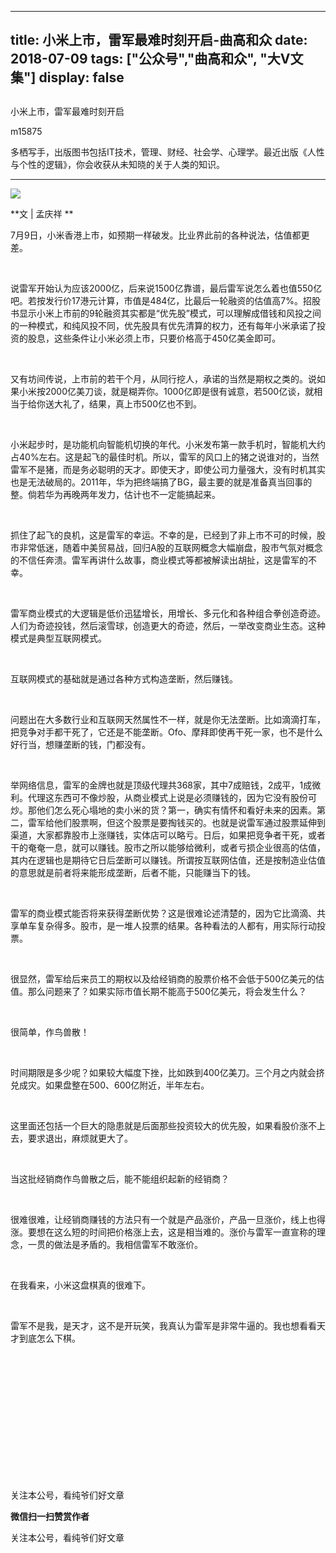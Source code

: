 
---
title:   小米上市，雷军最难时刻开启-曲高和众
date: 2018-07-09
tags: ["公众号","曲高和众", "大V文集"]
display: false
---


## 



小米上市，雷军最难时刻开启




m15875




多栖写手，出版图书包括IT技术，管理、财经、社会学、心理学。最近出版《人性与个性的逻辑》，你会收获从未知晓的关于人类的知识。


****

<img class="" data-ratio="0.668" data-s="300,640" src="https://mmbiz.qpic.cn/mmbiz_jpg/fxGMiaL5Zj1iagBxOibcW5b1ZUsaZYrCUYU92BZRia68xdiaJCoDcx7hjibFXousD3DqZricDpvDuurxSaiajbl2fk0TsQ/640?wx_fmt=jpeg" data-type="jpeg" data-w="500" style=""/>

**文 | 孟庆祥 **



7月9日，小米香港上市，如预期一样破发。比业界此前的各种说法，估值都更差。

&nbsp;

说雷军开始认为应该2000亿，后来说1500亿靠谱，最后雷军说怎么着也值550亿吧。若按发行价17港元计算，市值是484亿，比最后一轮融资的估值高7%。招股书显示小米上市前的9轮融资其实都是“优先股”模式，可以理解成借钱和风投之间的一种模式，和纯风投不同，优先股具有优先清算的权力，还有每年小米承诺了投资的股息，这些条件让小米必须上市，只要价格高于450亿美金即可。

&nbsp;

又有坊间传说，上市前的若干个月，从同行挖人，承诺的当然是期权之类的。说如果小米按2000亿美刀谈，就是糊弄你。1000亿即是很有诚意，若500亿谈，就相当于给你送大礼了，结果，真上市500亿也不到。

&nbsp;

小米起步时，是功能机向智能机切换的年代。小米发布第一款手机时，智能机大约占40%左右。这是起飞的最佳时机。所以，雷军的风口上的猪之说谁对的，当然雷军不是猪，而是务必聪明的天才。即使天才，即使公司力量强大，没有时机其实也是无法破局的。2011年，华为把终端搞了BG，最主要的就是准备真当回事的整。倘若华为再晚两年发力，估计也不一定能搞起来。

&nbsp;

抓住了起飞的良机，这是雷军的幸运。不幸的是，已经到了非上市不可的时候，股市非常低迷，随着中美贸易战，回归A股的互联网概念大幅崩盘，股市气氛对概念的不信任奔溃。雷军再讲什么故事，商业模式等都被解读出胡扯，这是雷军的不幸。

&nbsp;

雷军商业模式的大逻辑是低价迅猛增长，用增长、多元化和各种组合拳创造奇迹。人们为奇迹投钱，然后滚雪球，创造更大的奇迹，然后，一举改变商业生态。这种模式是典型互联网模式。

&nbsp;

互联网模式的基础就是通过各种方式构造垄断，然后赚钱。

&nbsp;

问题出在大多数行业和互联网天然属性不一样，就是你无法垄断。比如滴滴打车，把竞争对手都干死了，它还是不能垄断。Ofo、摩拜即使再干死一家，也不是什么好行当，想赚垄断的钱，门都没有。

&nbsp;

举网络信息，雷军的金牌也就是顶级代理共368家，其中7成赔钱，2成平，1成微利。代理这东西可不像炒股，从商业模式上说是必须赚钱的，因为它没有股份可炒。那他们怎么死心塌地的卖小米的货？第一，确实有情怀和看好未来的因素。第二，雷军给他们股票啊，但这个股票是要掏钱买的。也就是说雷军通过股票延伸到渠道，大家都靠股市上涨赚钱，实体店可以略亏。日后，如果把竞争者干死，或者干的奄奄一息，就可以赚钱。股市之所以能够给微利，或者亏损企业很高的估值，其内在逻辑也是期待它日后垄断可以赚钱。所谓按互联网估值，还是按制造业估值的意思就是前者将来能形成垄断，后者不能，只能赚当下的钱。

&nbsp;

雷军的商业模式能否将来获得垄断优势？这是很难论述清楚的，因为它比滴滴、共享单车复杂得多。股市，是一堆人投票的结果。各种看法的人都有，用实际行动投票。

&nbsp;

很显然，雷军给后来员工的期权以及给经销商的股票价格不会低于500亿美元的估值。那么问题来了？如果实际市值长期不能高于500亿美元，将会发生什么？

&nbsp;

很简单，作鸟兽散！

&nbsp;

时间期限是多少呢？如果较大幅度下挫，比如跌到400亿美刀。三个月之内就会挤兑成灾。如果盘整在500、600亿附近，半年左右。

&nbsp;

这里面还包括一个巨大的隐患就是后面那些投资较大的优先股，如果看股价涨不上去，要求退出，麻烦就更大了。

&nbsp;

当这批经销商作鸟兽散之后，能不能组织起新的经销商？

&nbsp;

很难很难，让经销商赚钱的方法只有一个就是产品涨价，产品一旦涨价，线上也得涨。要想在这么短的时间把价格涨上去，这是相当难的。涨价与雷军一直宣称的理念，一贯的做法是矛盾的。我相信雷军不敢涨价。

&nbsp;

在我看来，小米这盘棋真的很难下。

&nbsp;

雷军不是我，是天才，这不是开玩笑，我真认为雷军是非常牛逼的。我也想看看天才到底怎么下棋。

&nbsp;

&nbsp;

&nbsp;

&nbsp;

&nbsp;

&nbsp;

&nbsp;



关注本公号，看纯爷们好文章


**微信扫一扫赞赏作者**






关注本公号，看纯爷们好文章








